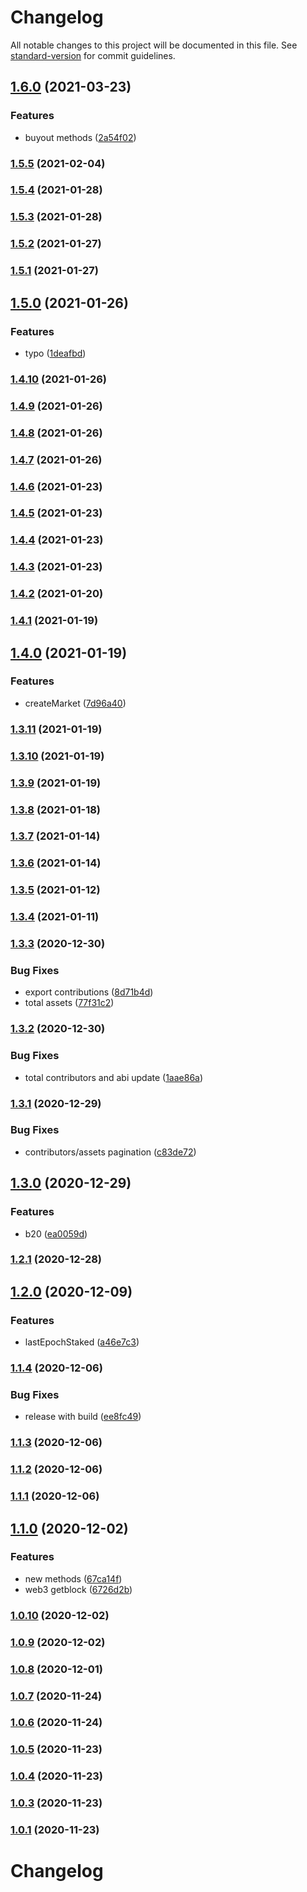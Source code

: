 # Changelog

All notable changes to this project will be documented in this file. See [standard-version](https://github.com/conventional-changelog/standard-version) for commit guidelines.

## [1.6.0](https://github.com/lendroidproject/Whalestreet-js/compare/v1.5.5...v1.6.0) (2021-03-23)


### Features

* buyout methods ([2a54f02](https://github.com/lendroidproject/Whalestreet-js/commit/2a54f02))



### [1.5.5](https://github.com/lendroidproject/Whalestreet-js/compare/v1.5.4...v1.5.5) (2021-02-04)



### [1.5.4](https://github.com/lendroidproject/Whalestreet-js/compare/v1.5.3...v1.5.4) (2021-01-28)



### [1.5.3](https://github.com/lendroidproject/Whalestreet-js/compare/v1.5.2...v1.5.3) (2021-01-28)



### [1.5.2](https://github.com/lendroidproject/Whalestreet-js/compare/v1.5.1...v1.5.2) (2021-01-27)



### [1.5.1](https://github.com/lendroidproject/Whalestreet-js/compare/v1.5.0...v1.5.1) (2021-01-27)



## [1.5.0](https://github.com/lendroidproject/Whalestreet-js/compare/v1.4.10...v1.5.0) (2021-01-26)


### Features

* typo ([1deafbd](https://github.com/lendroidproject/Whalestreet-js/commit/1deafbd))



### [1.4.10](https://github.com/lendroidproject/Whalestreet-js/compare/v1.4.9...v1.4.10) (2021-01-26)



### [1.4.9](https://github.com/lendroidproject/Whalestreet-js/compare/v1.4.8...v1.4.9) (2021-01-26)



### [1.4.8](https://github.com/lendroidproject/Whalestreet-js/compare/v1.4.7...v1.4.8) (2021-01-26)



### [1.4.7](https://github.com/lendroidproject/Whalestreet-js/compare/v1.4.6...v1.4.7) (2021-01-26)



### [1.4.6](https://github.com/lendroidproject/Whalestreet-js/compare/v1.4.5...v1.4.6) (2021-01-23)



### [1.4.5](https://github.com/lendroidproject/Whalestreet-js/compare/v1.4.4...v1.4.5) (2021-01-23)



### [1.4.4](https://github.com/lendroidproject/Whalestreet-js/compare/v1.4.3...v1.4.4) (2021-01-23)



### [1.4.3](https://github.com/lendroidproject/Whalestreet-js/compare/v1.4.2...v1.4.3) (2021-01-23)



### [1.4.2](https://github.com/lendroidproject/Whalestreet-js/compare/v1.4.1...v1.4.2) (2021-01-20)



### [1.4.1](https://github.com/lendroidproject/Whalestreet-js/compare/v1.4.0...v1.4.1) (2021-01-19)



## [1.4.0](https://github.com/lendroidproject/Whalestreet-js/compare/v1.3.11...v1.4.0) (2021-01-19)


### Features

* createMarket ([7d96a40](https://github.com/lendroidproject/Whalestreet-js/commit/7d96a40))



### [1.3.11](https://github.com/lendroidproject/Whalestreet-js/compare/v1.3.10...v1.3.11) (2021-01-19)



### [1.3.10](https://github.com/lendroidproject/Whalestreet-js/compare/v1.3.9...v1.3.10) (2021-01-19)



### [1.3.9](https://github.com/lendroidproject/Whalestreet-js/compare/v1.3.8...v1.3.9) (2021-01-19)



### [1.3.8](https://github.com/lendroidproject/Whalestreet-js/compare/v1.3.7...v1.3.8) (2021-01-18)



### [1.3.7](https://github.com/lendroidproject/Whalestreet-js/compare/v1.3.6...v1.3.7) (2021-01-14)



### [1.3.6](https://github.com/lendroidproject/Whalestreet-js/compare/v1.3.5...v1.3.6) (2021-01-14)



### [1.3.5](https://github.com/lendroidproject/Whalestreet-js/compare/v1.3.4...v1.3.5) (2021-01-12)



### [1.3.4](https://github.com/lendroidproject/Whalestreet-js/compare/v1.3.3...v1.3.4) (2021-01-11)



### [1.3.3](https://github.com/lendroidproject/Whalestreet-js/compare/v1.3.2...v1.3.3) (2020-12-30)


### Bug Fixes

* export contributions ([8d71b4d](https://github.com/lendroidproject/Whalestreet-js/commit/8d71b4d))
* total assets ([77f31c2](https://github.com/lendroidproject/Whalestreet-js/commit/77f31c2))



### [1.3.2](https://github.com/lendroidproject/Whalestreet-js/compare/v1.3.1...v1.3.2) (2020-12-30)


### Bug Fixes

* total contributors and abi update ([1aae86a](https://github.com/lendroidproject/Whalestreet-js/commit/1aae86a))



### [1.3.1](https://github.com/lendroidproject/Whalestreet-js/compare/v1.3.0...v1.3.1) (2020-12-29)


### Bug Fixes

* contributors/assets pagination ([c83de72](https://github.com/lendroidproject/Whalestreet-js/commit/c83de72))



## [1.3.0](https://github.com/lendroidproject/Whalestreet-js/compare/v1.2.1...v1.3.0) (2020-12-29)


### Features

* b20 ([ea0059d](https://github.com/lendroidproject/Whalestreet-js/commit/ea0059d))



### [1.2.1](https://github.com/lendroidproject/Whalestreet-js/compare/v1.2.0...v1.2.1) (2020-12-28)



## [1.2.0](https://github.com/lendroidproject/Whalestreet-js/compare/v1.1.4...v1.2.0) (2020-12-09)


### Features

* lastEpochStaked ([a46e7c3](https://github.com/lendroidproject/Whalestreet-js/commit/a46e7c3))



### [1.1.4](https://github.com/lendroidproject/Whalestreet-js/compare/v1.1.3...v1.1.4) (2020-12-06)


### Bug Fixes

* release with build ([ee8fc49](https://github.com/lendroidproject/Whalestreet-js/commit/ee8fc49))



### [1.1.3](https://github.com/lendroidproject/Whalestreet-js/compare/v1.1.2...v1.1.3) (2020-12-06)



### [1.1.2](https://github.com/lendroidproject/Whalestreet-js/compare/v1.1.1...v1.1.2) (2020-12-06)



### [1.1.1](https://github.com/lendroidproject/Whalestreet-js/compare/v1.1.0...v1.1.1) (2020-12-06)



## [1.1.0](https://github.com/lendroidproject/Whalestreet-js/compare/v1.0.10...v1.1.0) (2020-12-02)


### Features

* new methods ([67ca14f](https://github.com/lendroidproject/Whalestreet-js/commit/67ca14f))
* web3 getblock ([6726d2b](https://github.com/lendroidproject/Whalestreet-js/commit/6726d2b))



### [1.0.10](https://github.com/lendroidproject/Whalestreet-js/compare/v1.0.9...v1.0.10) (2020-12-02)



### [1.0.9](https://github.com/lendroidproject/Whalestreet-js/compare/v1.0.8...v1.0.9) (2020-12-02)



### [1.0.8](https://github.com/lendroidproject/Whalestreet-js/compare/v1.0.7...v1.0.8) (2020-12-01)



### [1.0.7](https://github.com/lendroidproject/Whalestreet-js/compare/v1.0.6...v1.0.7) (2020-11-24)



### [1.0.6](https://github.com/lendroidproject/Whalestreet-js/compare/v1.0.5...v1.0.6) (2020-11-24)



### [1.0.5](https://github.com/lendroidproject/Whalestreet-js/compare/v1.0.4...v1.0.5) (2020-11-23)



### [1.0.4](https://github.com/lendroidproject/Whalestreet-js/compare/v1.0.3...v1.0.4) (2020-11-23)



### [1.0.3](https://github.com/lendroidproject/Whalestreet-js/compare/v1.0.2...v1.0.3) (2020-11-23)



### [1.0.1](https://github.com/lendroidproject/Whalestreet-js/compare/v1.0.2...v1.0.1) (2020-11-23)



# Changelog
